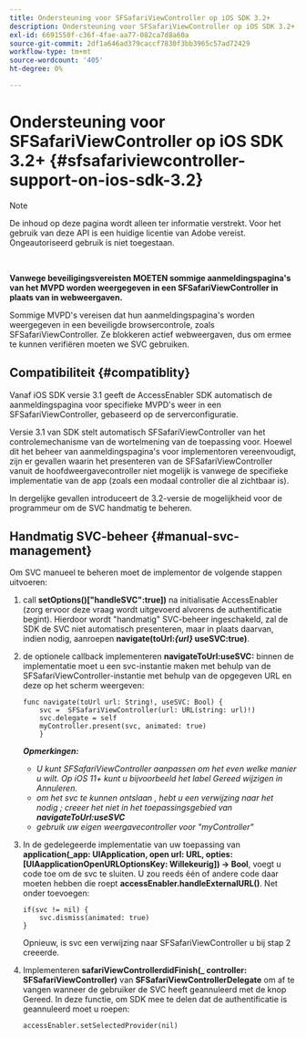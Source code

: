 ```yaml
---
title: Ondersteuning voor SFSafariViewController op iOS SDK 3.2+
description: Ondersteuning voor SFSafariViewController op iOS SDK 3.2+
exl-id: 6691550f-c36f-4fae-aa77-082ca7d8a60a
source-git-commit: 2df1a646ad379caccf7830f3bb3965c57ad72429
workflow-type: tm+mt
source-wordcount: '405'
ht-degree: 0%

---
```


# Ondersteuning voor SFSafariViewController op iOS SDK 3.2+ {#sfsafariviewcontroller-support-on-ios-sdk-3.2}

>[!NOTE]
>
>De inhoud op deze pagina wordt alleen ter informatie verstrekt. Voor het gebruik van deze API is een huidige licentie van Adobe vereist. Ongeautoriseerd gebruik is niet toegestaan.

</br>


**Vanwege beveiligingsvereisten MOETEN sommige aanmeldingspagina&#39;s van het MVPD worden weergegeven in een SFSafariViewController in plaats van in webweergaven.**

Sommige MVPD&#39;s vereisen dat hun aanmeldingspagina&#39;s worden weergegeven in een beveiligde browsercontrole, zoals SFSafariViewController. Ze blokkeren actief webweergaven, dus om ermee te kunnen verifiëren moeten we SVC gebruiken.

## Compatibiliteit {#compatiblity}

Vanaf iOS SDK versie 3.1 geeft de AccessEnabler SDK automatisch de aanmeldingspagina voor specifieke MVPD&#39;s weer in een SFSafariViewController, gebaseerd op de serverconfiguratie.

Versie 3.1 van SDK stelt automatisch SFSafariViewController van het controlemechanisme van de wortelmening van de toepassing voor. Hoewel dit het beheer van aanmeldingspagina&#39;s voor implementoren vereenvoudigt, zijn er gevallen waarin het presenteren van de SFSafariViewController vanuit de hoofdweergavecontroller niet mogelijk is vanwege de specifieke implementatie van de app (zoals een modaal controller die al zichtbaar is).

In dergelijke gevallen introduceert de 3.2-versie de mogelijkheid voor de programmeur om de SVC handmatig te beheren.

## Handmatig SVC-beheer {#manual-svc-management}

Om SVC manueel te beheren moet de implementor de volgende stappen uitvoeren:


1. call **setOptions()[&quot;handleSVC&quot;:true])** na initialisatie AccessEnabler (zorg ervoor deze vraag wordt uitgevoerd alvorens de authentificatie begint). Hierdoor wordt &quot;handmatig&quot; SVC-beheer ingeschakeld, zal de SDK de SVC niet automatisch presenteren, maar in plaats daarvan, indien nodig, aanroepen **navigate(toUrl:*{url}* useSVC:true)**.

1. de optionele callback implementeren **navigateToUrl:useSVC:** binnen de implementatie moet u een svc-instantie maken met behulp van de SFSafariViewController-instantie met behulp van de opgegeven URL en deze op het scherm weergeven:

   ```obj-c
   func navigate(toUrl url: String!, useSVC: Bool) {
       svc =  SFSafariViewController(url: URL(string: url)!)
       svc.delegate = self
       myController.present(svc, animated: true)
       }
   ```

   ***Opmerkingen:***

   - *U kunt SFSafariViewController aanpassen om het even welke manier u wilt. Op iOS 11+ kunt u bijvoorbeeld het label Gereed wijzigen in Annuleren.*
   - *om het svc te kunnen ontslaan , hebt u een verwijzing naar het nodig ; creeer het niet in het toepassingsgebied van **navigateToUrl:useSVC***
   - *gebruik uw eigen weergavecontroller voor &quot;myController&quot;*


1. In de gedelegeerde implementatie van uw toepassing van **application(\_app: UIApplication, open url: URL, opties: \[UIAapplicationOpenURLOptionsKey: Willekeurig\]) -\> Bool**, voegt u code toe om de svc te sluiten. U zou reeds één of andere code daar moeten hebben die roept **accessEnabler.handleExternalURL()**. Net onder toevoegen:

   ```obj-c
   if(svc != nil) {
       svc.dismiss(animated: true)
   }
   ```

   Opnieuw, is svc een verwijzing naar SFSafariViewController u bij stap 2 creeerde.


1. Implementeren **safariViewControllerdidFinish(\_ controller: SFSafariViewController)** van **SFSafariViewControllerDelegate** om af te vangen wanneer de gebruiker de SVC heeft geannuleerd met de knop Gereed. In deze functie, om SDK mee te delen dat de authentificatie is geannuleerd moet u roepen:

   ```obj-c
   accessEnabler.setSelectedProvider(nil)
   ```
